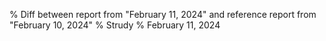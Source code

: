 % Diff between report from "February 11, 2024" and reference report from "February 10, 2024"
% Strudy
% February 11, 2024


